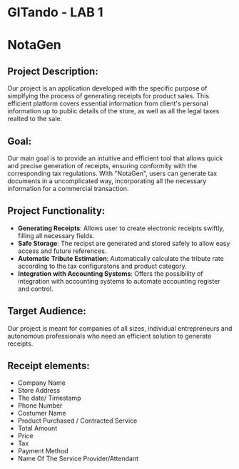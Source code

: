# GITando - LAB 1

# NotaGen

## Project Description:
Our project is an application developed with the specific purpose of simplfying the process of generating receipts for product sales. This efficient platform covers essential information from client's personal information up to public details of the store, as well as all the legal taxes realted to the sale.

## Goal:
Our main goal is to provide an intuitive and efficient tool that allows quick and precise generation of receipts, ensuring conformity with the corresponding tax regulations. With "NotaGen", users can generate tax documents in a uncomplicated way, incorporating all the necessary information for a commercial transaction.

## Project Functionality:
 - **Generating Receipts**: Allows user to create electronic receipts swiftly, filling all necessary fields.
 - **Safe Storage**: The recipst are generated and stored safely to allow easy access and future references.
 - **Automatic Tribute Estimation**: Automatically calculate the tribute rate according to the tax configuratons and product category.
 - **Integration with Accounting Systems**: Offers the possibility of integration with accounting systems to automate accounting register and control.

## Target Audience:
Our project is meant for companies of all sizes, individual entrepreneurs and autonomous professionals who need an efficient solution to generate receipts.

## Receipt elements:
- Company Name</br>
- Store Address</br>
- The date/ Timestamp</br>
- Phone Number</br>
- Costumer Name</br>
- Product Purchased / Contracted Service</br>
- Total Amount</br>
- Price</br>
- Tax</br>
- Payment Method</br>
- Name Of The Service Provider/Attendant</br>
